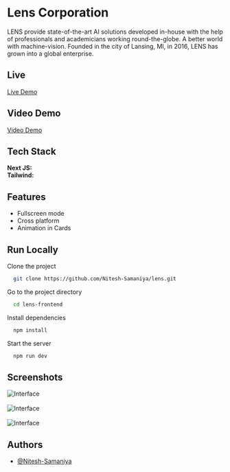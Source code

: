 # Lens Corporation

LENS provide state-of-the-art AI solutions developed in-house with the help of professionals and academicians working round-the-globe. A better world with machine-vision. Founded in the city of Lansing, MI, in 2016, LENS has grown into a global enterprise.

## Live

[Live Demo](https://lens-gold.vercel.app/)

## Video Demo

[Video Demo](https://drive.google.com/file/d/1dbKJUEF1ghB1LYQW6Oa2CknoqklIA4VI/view)

## Tech Stack

**Next JS:** 
<br/>
**Tailwind:** 

## Features

- Fullscreen mode
- Cross platform
- Animation in Cards

## Run Locally

Clone the project

```bash
  git clone https://github.com/Nitesh-Samaniya/lens.git
```

Go to the project directory

```bash
  cd lens-frontend
```

Install dependencies

```bash
  npm install
```

Start the server

```bash
  npm run dev
```

## Screenshots

![Interface](https://masai-course.s3.ap-south-1.amazonaws.com/editor/uploads/2024-05-11/Screenshot%202024-05-11%20101939_408562.png)
<br />
<br />
![Interface](https://masai-course.s3.ap-south-1.amazonaws.com/editor/uploads/2024-05-11/Screenshot%202024-05-11%20102157_843947.png)
<br />
<br />
![Interface](https://masai-course.s3.ap-south-1.amazonaws.com/editor/uploads/2024-05-11/Screenshot%202024-05-11%20102409_366792.png)


## Authors

- [@Nitesh-Samaniya](https://github.com/Nitesh-Samaniya)
